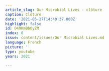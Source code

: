 ```yaml
---
article_slug: Our Microbial Lives - clôture
caption: Clôture
date: '2021-05-27T14:40:37.000Z'
highlight: false
id: O49KmBbOyZM
index: 0
issue: content/issues/Our Microbial Lives.md
language: French
picture: ''
type: youtube
years: 2021

---
```

